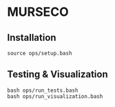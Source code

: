 # MURSECO

## Installation
```
source ops/setup.bash
```

## Testing & Visualization
```
bash ops/run_tests.bash
bash ops/run_visualization.bash
```
